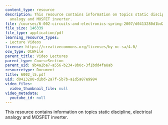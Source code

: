 ```yaml
---
content_type: resource
description: This resource contains information on topics static discipline, electrical
  analogy and MOSFET inverter.
file: /courses/6-002-circuits-and-electronics-spring-2007/d0413280d1bd2a7f5b7ba1d5a87e9984_6002_l5.pdf
file_size: 146339
file_type: application/pdf
learning_resource_types:
- Lecture Videos
license: https://creativecommons.org/licenses/by-nc-sa/4.0/
ocw_type: OCWFile
parent_title: Video Lectures
parent_type: CourseSection
parent_uid: 9b4a2ba7-a556-b234-8b0c-3f1bdd4fa8ab
resourcetype: Document
title: 6002_l5.pdf
uid: d0413280-d1bd-2a7f-5b7b-a1d5a87e9984
video_files:
  video_thumbnail_file: null
video_metadata:
  youtube_id: null
---
```

This resource contains information on topics static discipline, electrical analogy and MOSFET inverter.